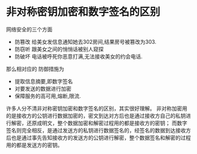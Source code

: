 # 非对称密钥加密和数字签名的区别

网络安全的三个方面

 - 防篡改   给美女发信息通知她去302房间,结果房号被篡改为303.
 - 防窃听   跟美女之间的悄悄话被别人窥探
 - 防破坏   电话被呼死你恶意打满,无法接收美女的约会电话.

那么相对应的 防御措施为

 - 提取信息摘要,即数字签名
 - 对要发送的数据进行加密
 - 保障服务的高可用,熔断,限流.



许多人分不清非对称密钥加密和数字签名的区别，其实很好理解。
非对称加密用的是接收方的公钥进行数据加密的，密文到达对方后也是通过接收方自己的私钥进行解密，还原成明文，整个数据加密和解密过程用的都是接收方的密钥；
而数字签名则完全相反，是通过发送方的私钥进行数据签名的，经签名的数据到达接收方后也是通过事先告知接收方的发送方的公钥进行解密，整个数据签名和解密的过程用的都是发送方的密钥。
